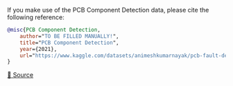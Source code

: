If you make use of the PCB Component Detection data, please cite the following reference:

``` bibtex 
@misc{PCB Component Detection,
	author="TO BE FILLED MANUALLY!",
	title="PCB Component Detection",
	year={2021},
	url="https://www.kaggle.com/datasets/animeshkumarnayak/pcb-fault-detection"
}
```

[🔗 Source](https://www.kaggle.com/datasets/animeshkumarnayak/pcb-fault-detection)